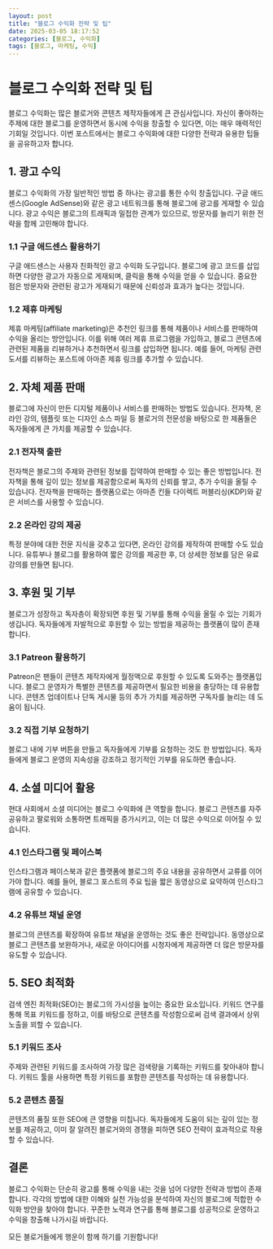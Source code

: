 ```yaml
---
layout: post
title: "블로그 수익화 전략 및 팁"
date: 2025-03-05 18:17:52
categories: [블로그, 수익화]
tags: [블로그, 마케팅, 수익]
---
```


# 블로그 수익화 전략 및 팁

블로그 수익화는 많은 블로거와 콘텐츠 제작자들에게 큰 관심사입니다.  자신이 좋아하는 주제에 대한 블로그를 운영하면서 동시에 수익을 창출할 수 있다면, 이는 매우 매력적인 기회일 것입니다. 이번 포스트에서는 블로그 수익화에 대한 다양한 전략과 유용한 팁들을 공유하고자 합니다.

## 1. 광고 수익

블로그 수익화의 가장 일반적인 방법 중 하나는 광고를 통한 수익 창출입니다. 구글 애드센스(Google AdSense)와 같은 광고 네트워크를 통해 블로그에 광고를 게재할 수 있습니다. 광고 수익은 블로그의 트래픽과 밀접한 관계가 있으므로, 방문자를 늘리기 위한 전략을 함께 고민해야 합니다.

### 1.1 구글 애드센스 활용하기

구글 애드센스는 사용자 친화적인 광고 수익화 도구입니다. 블로그에 광고 코드를 삽입하면 다양한 광고가 자동으로 게재되며, 클릭을 통해 수익을 얻을 수 있습니다. 중요한 점은 방문자와 관련된 광고가 게재되기 때문에 신뢰성과 효과가 높다는 것입니다.

### 1.2 제휴 마케팅

제휴 마케팅(affiliate marketing)은 추천인 링크를 통해 제품이나 서비스를 판매하여 수익을 올리는 방안입니다. 이를 위해 여러 제휴 프로그램을 가입하고, 블로그 콘텐츠에 관련된 제품을 리뷰하거나 추천하면서 링크를 삽입하면 됩니다. 예를 들어, 마케팅 관련 도서를 리뷰하는 포스트에 아마존 제휴 링크를 추가할 수 있습니다.

## 2. 자체 제품 판매

블로그에 자신이 만든 디지털 제품이나 서비스를 판매하는 방법도 있습니다. 전자책, 온라인 강의, 템플릿 또는 디자인 소스 파일 등 블로거의 전문성을 바탕으로 한 제품들은 독자들에게 큰 가치를 제공할 수 있습니다.

### 2.1 전자책 출판

전자책은 블로그의 주제와 관련된 정보를 집약하여 판매할 수 있는 좋은 방법입니다. 전자책을 통해 깊이 있는 정보를 제공함으로써 독자의 신뢰를 쌓고, 추가 수익을 올릴 수 있습니다. 전자책을 판매하는 플랫폼으로는 아마존 킨들 다이렉트 퍼블리싱(KDP)와 같은 서비스를 사용할 수 있습니다.

### 2.2 온라인 강의 제공

특정 분야에 대한 전문 지식을 갖추고 있다면, 온라인 강의를 제작하여 판매할 수도 있습니다. 유튜부나 블로그를 활용하여 짧은 강의를 제공한 후, 더 상세한 정보를 담은 유료 강의를 만들면 됩니다.

## 3. 후원 및 기부

블로그가 성장하고 독자층이 확장되면 후원 및 기부를 통해 수익을 올릴 수 있는 기회가 생깁니다. 독자들에게 자발적으로 후원할 수 있는 방법을 제공하는 플랫폼이 많이 존재합니다.

### 3.1 Patreon 활용하기

Patreon은 팬들이 콘텐츠 제작자에게 월정액으로 후원할 수 있도록 도와주는 플랫폼입니다. 블로그 운영자가 특별한 콘텐츠를 제공하면서 필요한 비용을 충당하는 데 유용합니다. 콘텐츠 업데이트나 단독 게시물 등의 추가 가치를 제공하면 구독자를 늘리는 데 도움이 됩니다.

### 3.2 직접 기부 요청하기

블로그 내에 기부 버튼을 만들고 독자들에게 기부를 요청하는 것도 한 방법입니다. 독자들에게 블로그 운영의 지속성을 강조하고 정기적인 기부를 유도하면 좋습니다.

## 4. 소셜 미디어 활용

현대 사회에서 소셜 미디어는 블로그 수익화에 큰 역할을 합니다. 블로그 콘텐츠를 자주 공유하고 팔로워와 소통하면 트래픽을 증가시키고, 이는 더 많은 수익으로 이어질 수 있습니다.

### 4.1 인스타그램 및 페이스북

인스타그램과 페이스북과 같은 플랫폼에 블로그의 주요 내용을 공유하면서 교류를 이어가야 합니다. 예를 들어, 블로그 포스트의 주요 팁을 짧은 동영상으로 요약하여 인스타그램에 공유할 수 있습니다.

### 4.2 유튜브 채널 운영

블로그의 콘텐츠를 확장하여 유튜브 채널을 운영하는 것도 좋은 전략입니다. 동영상으로 블로그 콘텐츠를 보완하거나, 새로운 아이디어를 시청자에게 제공하면 더 많은 방문자를 유도할 수 있습니다.

## 5. SEO 최적화

검색 엔진 최적화(SEO)는 블로그의 가시성을 높이는 중요한 요소입니다. 키워드 연구를 통해 목표 키워드를 정하고, 이를 바탕으로 콘텐츠를 작성함으로써 검색 결과에서 상위 노출을 꾀할 수 있습니다.

### 5.1 키워드 조사

주제와 관련된 키워드를 조사하여 가장 많은 검색량을 기록하는 키워드를 찾아내야 합니다. 키워드 툴을 사용하면 특정 키워드를 포함한 콘텐츠를 작성하는 데 유용합니다.

### 5.2 콘텐츠 품질

콘텐츠의 품질 또한 SEO에 큰 영향을 미칩니다. 독자들에게 도움이 되는 깊이 있는 정보를 제공하고, 이미 잘 알려진 블로거와의 경쟁을 피하면 SEO 전략이 효과적으로 작용할 수 있습니다.

## 결론

블로그 수익화는 단순히 광고를 통해 수익을 내는 것을 넘어 다양한 전략과 방법이 존재합니다. 각각의 방법에 대한 이해와 실천 가능성을 분석하여 자신의 블로그에 적합한 수익화 방안을 찾아야 합니다. 꾸준한 노력과 연구를 통해 블로그를 성공적으로 운영하고 수익을 창출해 나가시길 바랍니다. 

모든 블로거들에게 행운이 함께 하기를 기원합니다!